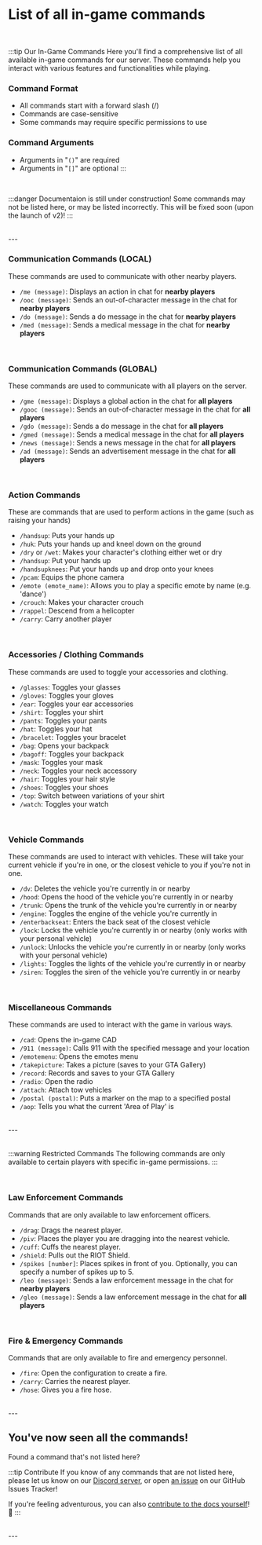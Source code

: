 # List of all in-game commands

<br/>

:::tip Our In-Game Commands
Here you'll find a comprehensive list of all available in-game commands for our server.
These commands help you interact with various features and functionalities while playing.

### Command Format
- All commands start with a forward slash (/)
- Commands are case-sensitive
- Some commands may require specific permissions to use

### Command Arguments
- Arguments in "`()`" are required
- Arguments in "`[]`" are optional
:::

<br/>

:::danger Documentaion is still under construction!
Some commands may not be listed here, or may be listed incorrectly. This will be fixed soon (upon the launch of v2)!
:::

<br/>
---
<br/>

### Communication Commands (LOCAL)
These commands are used to communicate with other nearby players.
- `/me (message)`: Displays an action in chat for **nearby players**
- `/ooc (message)`: Sends an out-of-character message in the chat for **nearby players**
- `/do (message)`: Sends a do message in the chat for **nearby players**
- `/med (message)`: Sends a medical message in the chat for **nearby players**

<br/>

### Communication Commands (GLOBAL)
These commands are used to communicate with all players on the server.
- `/gme (message)`: Displays a global action in the chat for **all players**
- `/gooc (message)`: Sends an out-of-character message in the chat for **all players**
- `/gdo (message)`: Sends a do message in the chat for **all players**
- `/gmed (message)`: Sends a medical message in the chat for **all players**
- `/news (message)`: Sends a news message in the chat for **all players**
- `/ad (message)`: Sends an advertisement message in the chat for **all players**

<br/>

### Action Commands
These are commands that are used to perform actions in the game (such as raising your hands)
- `/handsup`: Puts your hands up
- `/huk`: Puts your hands up and kneel down on the ground
- `/dry` or `/wet`: Makes your character's clothing either wet or dry
- `/handsup`: Put your hands up
- `/handsupknees`: Put your hands up and drop onto your knees
- `/pcam`: Equips the phone camera
- `/emote (emote_name)`: Allows you to play a specific emote by name (e.g. 'dance')
- `/crouch`: Makes your character crouch
- `/rappel`: Descend from a helicopter
- `/carry`: Carry another player

<br/>

### Accessories / Clothing Commands
These commands are used to toggle your accessories and clothing.
- `/glasses`: Toggles your glasses
- `/gloves`: Toggles your gloves
- `/ear`: Toggles your ear accessories
- `/shirt`: Toggles your shirt
- `/pants`: Toggles your pants
- `/hat`: Toggles your hat
- `/bracelet`: Toggles your bracelet
- `/bag`: Opens your backpack
- `/bagoff`: Toggles your backpack
- `/mask`: Toggles your mask
- `/neck`: Toggles your neck accessory
- `/hair`: Toggles your hair style
- `/shoes`: Toggles your shoes
- `/top`: Switch between variations of your shirt
- `/watch`: Toggles your watch

<br/>

### Vehicle Commands
These commands are used to interact with vehicles. These will take your current vehicle if you're in one, or the closest vehicle to you if you're not in one.
- `/dv`: Deletes the vehicle you're currently in or nearby
- `/hood`: Opens the hood of the vehicle you're currently in or nearby
- `/trunk`: Opens the trunk of the vehicle you're currently in or nearby
- `/engine`: Toggles the engine of the vehicle you're currently in
- `/enterbackseat`: Enters the back seat of the closest vehicle
- `/lock`: Locks the vehicle you're currently in or nearby (only works with your personal vehicle)
- `/unlock`: Unlocks the vehicle you're currently in or nearby (only works with your personal vehicle)
- `/lights`: Toggles the lights of the vehicle you're currently in or nearby
- `/siren`: Toggles the siren of the vehicle you're currently in or nearby

<br/>

### Miscellaneous Commands
These commands are used to interact with the game in various ways.
- `/cad`: Opens the in-game CAD
- `/911 (message)`: Calls 911 with the specified message and your location
- `/emotemenu`: Opens the emotes menu
- `/takepicture`: Takes a picture (saves to your GTA Gallery)
- `/record`: Records and saves to your GTA Gallery
- `/radio`: Open the radio
- `/attach`: Attach tow vehicles
- `/postal (postal)`: Puts a marker on the map to a specified postal
- `/aop`: Tells you what the current 'Area of Play' is

<br/>
---
<br/>
<br/>

:::warning Restricted Commands
The following commands are only available to certain players with specific in-game permissions.
:::

<br/>

### Law Enforcement Commands
Commands that are only available to law enforcement officers.
- `/drag`: Drags the nearest player.
- `/piv`: Places the player you are dragging into the nearest vehicle.
- `/cuff`: Cuffs the nearest player.
- `/shield`: Pulls out the RIOT Shield.
- `/spikes [number]`: Places spikes in front of you. Optionally, you can specify a number of spikes up to 5.
- `/leo (message)`: Sends a law enforcement message in the chat for **nearby players**
- `/gleo (message)`: Sends a law enforcement message in the chat for **all players**

<br/>

### Fire & Emergency Commands
Commands that are only available to fire and emergency personnel.
- `/fire`: Open the configuration to create a fire.
- `/carry`: Carries the nearest player.
- `/hose`: Gives you a fire hose.

<br/>
---
<br/>

## You've now seen all the commands!
Found a command that's not listed here?

:::tip Contribute
If you know of any commands that are not listed here, please let us know on our [Discord server](https://discord.gg/kcdojrp), or open [an issue](https://github.com/MTDOJRP/docs/issues) on our GitHub Issues Tracker!

If you're feeling adventurous, you can also [contribute to the docs yourself](https://github.com/MTDOJRP/docs/blob/main/README.md)! 💪
:::

<br/>
---
<br/>

<!-- <div class="message-container left">
  <img src="/av1.png" alt="Law Enforcement Officer" class="profile-image"></img>
  <div class="message left">
    <div class="message-name">You (2N-40)</div> <p>651 2N-40 Traffic</p>
  </div>
</div>

<div class="message-container right">
  <div class="message right">
    <div class="message-name">Dispatch (651)</div> <p>2N-40, go ahead</p>
  </div>
  <img src="/av2.png" alt="Dispatch (651)" class="profile-image"></img>
</div>

<div class="message-container left">
  <img src="/av1.png" alt="Law Enforcement Officer (2N-40)" class="profile-image"></img>
  <div class="message left">
    <div class="message-name">You (2N-40)</div> <p>2N-40 I'll be out on traffic at [postal] [street/location] with a [color] [make/model/type] [plate type] [plate] occupied times [count]</p>
  </div>
</div>

<div class="message-container right">
  <div class="message right">
    <div class="message-name">Dispatch (651)</div> <p>Copy 2N-40 out at [postal] standby for return.</p>
  </div>
  <img src="/av2.png" alt="Dispatch (651)" class="profile-image"></img>
</div> -->
